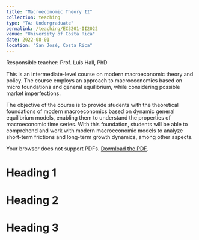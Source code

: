 ```yaml
---
title: "Macroeconomic Theory II"
collection: teaching
type: "TA: Undergraduate"
permalink: /teaching/EC3201-II2022
venue: "University of Costa Rica"
date: 2022-08-01
location: "San José, Costa Rica"
---
```


Responsible teacher: Prof. Luis Hall, PhD

This is an intermediate-level course on modern macroeconomic theory and policy. The course employs an approach to macroeconomics based on micro foundations and general equilibrium, while considering possible market imperfections.

The objective of the course is to provide students with the theoretical foundations of modern macroeconomics based on dynamic general equilibrium models, enabling them to understand the properties of macroeconomic time series. With this foundation, students will be able to comprehend and work with modern macroeconomic models to analyze short-term frictions and long-term growth dynamics, among other aspects.

<object data="/files/teaching/EC3201-II2022/EC3201-II2022-Q3.pdf" type="application/pdf" width="100%" height="100px">
    <p>Your browser does not support PDFs. <a href="{{ site.baseurl }}/files/sample.pdf">Download the PDF</a>.</p>
</object>


Heading 1
======

Heading 2
======

Heading 3
======